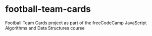 # football-team-cards
Football Team Cards project as part of the freeCodeCamp JavaScript Algorithms and Data Structures course
